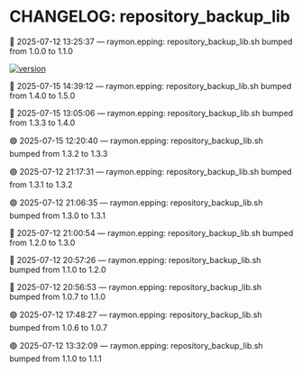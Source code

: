# CHANGELOG: repository_backup_lib

🔵 2025-07-12 13:25:37 — raymon.epping: repository_backup_lib.sh bumped from 1.0.0 to 1.1.0

[![version](https://img.shields.io/badge/version-1.5.0-red)](https://github.com/raymonepping)

🔵 2025-07-15 14:39:12 — raymon.epping: repository_backup_lib.sh bumped from 1.4.0 to 1.5.0

🔵 2025-07-15 13:05:06 — raymon.epping: repository_backup_lib.sh bumped from 1.3.3 to 1.4.0

🟣 2025-07-15 12:20:40 — raymon.epping: repository_backup_lib.sh bumped from 1.3.2 to 1.3.3

🟣 2025-07-12 21:17:31 — raymon.epping: repository_backup_lib.sh bumped from 1.3.1 to 1.3.2

🟣 2025-07-12 21:06:35 — raymon.epping: repository_backup_lib.sh bumped from 1.3.0 to 1.3.1

🔵 2025-07-12 21:00:54 — raymon.epping: repository_backup_lib.sh bumped from 1.2.0 to 1.3.0

🔵 2025-07-12 20:57:26 — raymon.epping: repository_backup_lib.sh bumped from 1.1.0 to 1.2.0

🔵 2025-07-12 20:56:53 — raymon.epping: repository_backup_lib.sh bumped from 1.0.7 to 1.1.0

🟣 2025-07-12 17:48:27 — raymon.epping: repository_backup_lib.sh bumped from 1.0.6 to 1.0.7

🟣 2025-07-12 13:32:09 — raymon.epping: repository_backup_lib.sh bumped from 1.1.0 to 1.1.1
